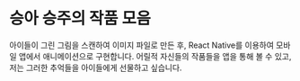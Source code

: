 # 승아 승주의 작품 모음

아이들이 그린 그림을 스캔하여 이미지 파일로 만든 후, 
React Native를 이용하여 모바일 앱에서 애니메이션으로 구현합니다. 
어릴적 자신들의 작품들을 앱을 통해 볼 수 있고, 
저는 그러한 추억들을 아이들에게 선물하고 싶습니다.
